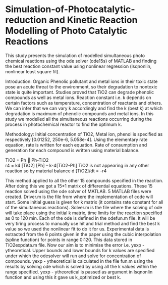 # Simulation-of-Photocatalytic-reduction and Kinetic Reaction Modelling of Photo Catalytic Reactions
This study presents the simulation of modelled simultaneous photo chemical reactions using the ode solver (ode15s) of MATLAB and finding the best reaction constant value using nonlinear regression (lsqnonlin, nonlinear least square fit).

Introduction: Organic Phenolic pollutant and metal ions in their toxic state pose an acute threat to the environment, so their degradation to nontoxic state is quite important. Studies proved that TiO2 can degrade phenolic compounds as well as metal ions. Reaction constant i.e. k depends on certain factors such as temperature, concentration of reactants and others. We can infer that we can vary k accordingly and find the k (best k) at which degradation is maximum of phenolic compounds and metal ions. In this study we modelled all the simultaneous reactions occurring during the process in photochemical reactor to find the optimum k.

Methodology: Initial concentration of TiO2, Metal ion, phenol is specified as respectively [0.01252, 250e-6, 5.058e-4]. Using the elementary rate equation, rate is written for each equation. Rate of consumption and generation for each compound is written using material balance.

TiO2 + Ph  Ph-TiO2  
r4 = k4 [TiO2] [Ph] – k-4[TiO2-Ph]
TiO2 is not appearing in any other reaction so by material balance
d [TiO2]/dt = -r4

This method applied to all the other 15 compounds specified in the reaction.
After doing this we got a 15*1 matrix of differential equations. These 15 reaction solved using the ode solver of MATLAB. 5 MATLAB files were created. Driver.m is the file from where the implementation of code will start. Some initial guess is given for k matrix (it contains rate constant for all of the simultaneous reactions). Solver.m is the file where the solving of ode will take place using the initial k matrix, time limits for the reaction specified as 0 to 120 min. Each of the ode is defined in the odefun.m file. It will be very tiring process to manually use hit and trial method and find the best k value so we used the nonlinear fit to do it for us. Experimental data is extracted from the 6 points given in the paper using the cubic interpolation (spline function) for points in range 0:120. This data stored in TiO2expdata.m file. Now our aim is to minimise the error i.e. yexp - ytheoretical. Upper bounds and lower bounds for k values are specified under which the odesolver will run and solve for concentration of compounds. yexp - ytheoretical is calculated in the file fun.m using the results by solving ode which is solved by using all the k values within the range specified. yexp - ytheoretical is passed as argument in lsqnonlin function and using this it gave us k_optimized or best k.

